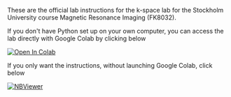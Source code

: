 These are the official lab instructions for the k-space lab for the Stockholm University course Magnetic Resonance Imaging (FK8032). 

If you don't have Python set up on your own computer, you can access the lab directly with Google Colab by clicking below

[]([![Binder](https://mybinder.org/badge_logo.svg)](https://mybinder.org/v2/gh/fyrdahl/kspace-lab/master?filepath=kspacelab.ipynb))
[![Open In Colab](https://colab.research.google.com/assets/colab-badge.svg)](https://colab.research.google.com/github/fyrdahl/kspace-lab/blob/master/kspacelab.ipynb)

If you only want the instructions, without launching Google Colab, click below

[![NBViewer](https://github.com/jupyter/design/blob/master/logos/Badges/nbviewer_badge.svg)](https://nbviewer.jupyter.org/github/fyrdahl/kspace-lab/blob/master/kspacelab.ipynb)
